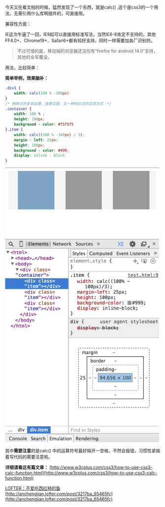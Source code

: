 今天又在看文档的时候，猛然发现了一个东西，就是calc() ,这个是css3的一个用法，无需引用什么库啊插件的，可直接用。

兼容性方面：

IE这次牛逼了一回，IE9起可以直接用标准写法，当然IE6-8肯定不支持的，其他FF4.0+、Chrome19+、Safari6+都有较好支持，同时一样需要加各厂识别符。

> 不过可惜的是，移动端的浏览器还没仅有“firefox for android 14.0”支持，其他的全军覆没。 

用法，比较简单：

**简单举例，效果脑补：**
``` css
.div1 {
    width: calc(100 % -100px)
}
/* 稍微点的复杂运算，效果见图，又一种响应式的实现方式：*/
.container {
    width: 100 % ;
    height: 100px;
    background - color: #f5f5f5
}.item {
    width: calc((100 % -100px) / 3);
    margin - left: 25px;
    height: 100px;
    background - color: #999;
    display: inline - block
}
```

![](./assets/imgs/6630742310257147002.png)

其中**需要注意**的是calc() 中的运算符号最好隔开一空格，不然会报错，习惯性紧挨着写代码的需要注意啦。

**详细请看这有篇文章：** [http://www.w3cplus.com/css3/how-to-use-css3-calc-function.html](http://www.w3cplus.com/css3/how-to-use-css3-calc-function.html)

[LOFTER：不爱吃西红柿的鱼](http://anchengjian.lofter.com)   [http://anchengjian.lofter.com/post/3217ba_65465fc](http://anchengjian.lofter.com/post/3217ba_65465fc)